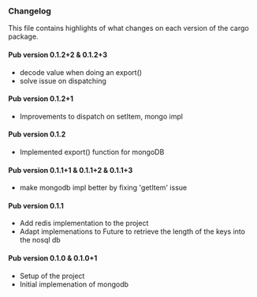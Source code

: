 ### Changelog ###

This file contains highlights of what changes on each version of the cargo package.

#### Pub version 0.1.2+2 & 0.1.2+3 ####

- decode value when doing an export()
- solve issue on dispatching

#### Pub version 0.1.2+1 ####

- Improvements to dispatch on setItem, mongo impl

#### Pub version 0.1.2 ####

- Implemented export() function for mongoDB

#### Pub version 0.1.1+1 & 0.1.1+2 & 0.1.1+3 ####

- make mongodb impl better by fixing 'getItem' issue

#### Pub version 0.1.1 ####

- Add redis implementation to the project
- Adapt implemenations to Future<int> to retrieve the length of the keys into the nosql db

#### Pub version 0.1.0 & 0.1.0+1 ####

- Setup of the project
- Initial implemenation of mongodb
